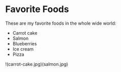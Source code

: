 # Favorite Foods

These are my favorite foods in the whole wide world:
* Carrot cake
* Salmon
* Blueberries
* Ice cream
* Pizza

!(carrot-cake.jpg)(salmon.jpg)